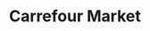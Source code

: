 ---
title: "Carrefour Market"
url: /martinez/carrefour-market-avenida-del-libertador/
shop: supermercado
---